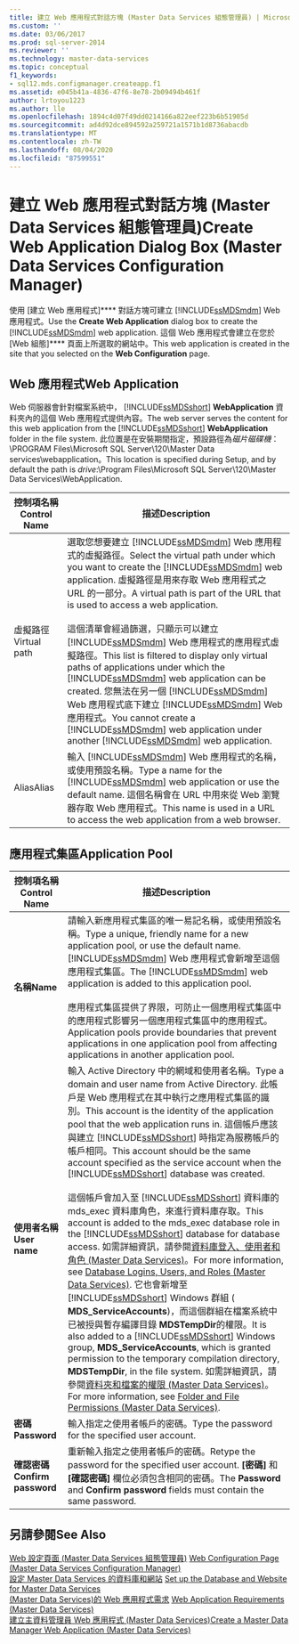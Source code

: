 ```yaml
---
title: 建立 Web 應用程式對話方塊 (Master Data Services 組態管理員) | Microsoft Docs
ms.custom: ''
ms.date: 03/06/2017
ms.prod: sql-server-2014
ms.reviewer: ''
ms.technology: master-data-services
ms.topic: conceptual
f1_keywords:
- sql12.mds.configmanager.createapp.f1
ms.assetid: e045b41a-4836-47f6-8e78-2b09494b461f
author: lrtoyou1223
ms.author: lle
ms.openlocfilehash: 1894c4d07f49dd0214166a822eef223b6b51905d
ms.sourcegitcommit: ad4d92dce894592a259721a1571b1d8736abacdb
ms.translationtype: MT
ms.contentlocale: zh-TW
ms.lasthandoff: 08/04/2020
ms.locfileid: "87599551"
---
```

# <a name="create-web-application-dialog-box-master-data-services-configuration-manager"></a><span data-ttu-id="8e6d2-102">建立 Web 應用程式對話方塊 (Master Data Services 組態管理員)</span><span class="sxs-lookup"><span data-stu-id="8e6d2-102">Create Web Application Dialog Box (Master Data Services Configuration Manager)</span></span>
  <span data-ttu-id="8e6d2-103">使用 [建立 Web 應用程式]\*\*\*\* 對話方塊可建立 [!INCLUDE[ssMDSmdm](../includes/ssmdsmdm-md.md)] Web 應用程式。</span><span class="sxs-lookup"><span data-stu-id="8e6d2-103">Use the **Create Web Application** dialog box to create the [!INCLUDE[ssMDSmdm](../includes/ssmdsmdm-md.md)] web application.</span></span> <span data-ttu-id="8e6d2-104">這個 Web 應用程式會建立在您於 [Web 組態]\*\*\*\* 頁面上所選取的網站中。</span><span class="sxs-lookup"><span data-stu-id="8e6d2-104">This web application is created in the site that you selected on the **Web Configuration** page.</span></span>  
  
## <a name="web-application"></a><span data-ttu-id="8e6d2-105">Web 應用程式</span><span class="sxs-lookup"><span data-stu-id="8e6d2-105">Web Application</span></span>  
 <span data-ttu-id="8e6d2-106">Web 伺服器會針對檔案系統中， [!INCLUDE[ssMDSshort](../includes/ssmdsshort-md.md)] **WebApplication** 資料夾內的這個 Web 應用程式提供內容。</span><span class="sxs-lookup"><span data-stu-id="8e6d2-106">The web server serves the content for this web application from the [!INCLUDE[ssMDSshort](../includes/ssmdsshort-md.md)] **WebApplication** folder in the file system.</span></span> <span data-ttu-id="8e6d2-107">此位置是在安裝期間指定，預設路徑為*磁片磁碟機*： \PROGRAM Files\Microsoft SQL Server\120\Master Data services\webapplication。</span><span class="sxs-lookup"><span data-stu-id="8e6d2-107">This location is specified during Setup, and by default the path is *drive*:\Program Files\Microsoft SQL Server\120\Master Data Services\WebApplication.</span></span>  
  
|<span data-ttu-id="8e6d2-108">控制項名稱</span><span class="sxs-lookup"><span data-stu-id="8e6d2-108">Control Name</span></span>|<span data-ttu-id="8e6d2-109">描述</span><span class="sxs-lookup"><span data-stu-id="8e6d2-109">Description</span></span>|  
|------------------|-----------------|  
|<span data-ttu-id="8e6d2-110">虛擬路徑</span><span class="sxs-lookup"><span data-stu-id="8e6d2-110">Virtual path</span></span>|<span data-ttu-id="8e6d2-111">選取您想要建立 [!INCLUDE[ssMDSmdm](../includes/ssmdsmdm-md.md)] Web 應用程式的虛擬路徑。</span><span class="sxs-lookup"><span data-stu-id="8e6d2-111">Select the virtual path under which you want to create the [!INCLUDE[ssMDSmdm](../includes/ssmdsmdm-md.md)] web application.</span></span> <span data-ttu-id="8e6d2-112">虛擬路徑是用來存取 Web 應用程式之 URL 的一部分。</span><span class="sxs-lookup"><span data-stu-id="8e6d2-112">A virtual path is part of the URL that is used to access a web application.</span></span><br /><br /> <span data-ttu-id="8e6d2-113">這個清單會經過篩選，只顯示可以建立 [!INCLUDE[ssMDSmdm](../includes/ssmdsmdm-md.md)] Web 應用程式的應用程式虛擬路徑。</span><span class="sxs-lookup"><span data-stu-id="8e6d2-113">This list is filtered to display only virtual paths of applications under which the [!INCLUDE[ssMDSmdm](../includes/ssmdsmdm-md.md)] web application can be created.</span></span> <span data-ttu-id="8e6d2-114">您無法在另一個 [!INCLUDE[ssMDSmdm](../includes/ssmdsmdm-md.md)] Web 應用程式底下建立 [!INCLUDE[ssMDSmdm](../includes/ssmdsmdm-md.md)] Web 應用程式。</span><span class="sxs-lookup"><span data-stu-id="8e6d2-114">You cannot create a [!INCLUDE[ssMDSmdm](../includes/ssmdsmdm-md.md)] web application under another [!INCLUDE[ssMDSmdm](../includes/ssmdsmdm-md.md)] web application.</span></span>|  
|<span data-ttu-id="8e6d2-115">Alias</span><span class="sxs-lookup"><span data-stu-id="8e6d2-115">Alias</span></span>|<span data-ttu-id="8e6d2-116">輸入 [!INCLUDE[ssMDSmdm](../includes/ssmdsmdm-md.md)] Web 應用程式的名稱，或使用預設名稱。</span><span class="sxs-lookup"><span data-stu-id="8e6d2-116">Type a name for the [!INCLUDE[ssMDSmdm](../includes/ssmdsmdm-md.md)] web application or use the default name.</span></span> <span data-ttu-id="8e6d2-117">這個名稱會在 URL 中用來從 Web 瀏覽器存取 Web 應用程式。</span><span class="sxs-lookup"><span data-stu-id="8e6d2-117">This name is used in a URL to access the web application from a web browser.</span></span>|  
  
## <a name="application-pool"></a><span data-ttu-id="8e6d2-118">應用程式集區</span><span class="sxs-lookup"><span data-stu-id="8e6d2-118">Application Pool</span></span>  
  
|<span data-ttu-id="8e6d2-119">控制項名稱</span><span class="sxs-lookup"><span data-stu-id="8e6d2-119">Control Name</span></span>|<span data-ttu-id="8e6d2-120">描述</span><span class="sxs-lookup"><span data-stu-id="8e6d2-120">Description</span></span>|  
|------------------|-----------------|  
|<span data-ttu-id="8e6d2-121">**名稱**</span><span class="sxs-lookup"><span data-stu-id="8e6d2-121">**Name**</span></span>|<span data-ttu-id="8e6d2-122">請輸入新應用程式集區的唯一易記名稱，或使用預設名稱。</span><span class="sxs-lookup"><span data-stu-id="8e6d2-122">Type a unique, friendly name for a new application pool, or use the default name.</span></span> <span data-ttu-id="8e6d2-123">[!INCLUDE[ssMDSmdm](../includes/ssmdsmdm-md.md)] Web 應用程式會新增至這個應用程式集區。</span><span class="sxs-lookup"><span data-stu-id="8e6d2-123">The [!INCLUDE[ssMDSmdm](../includes/ssmdsmdm-md.md)] web application is added to this application pool.</span></span><br /><br /> <span data-ttu-id="8e6d2-124">應用程式集區提供了界限，可防止一個應用程式集區中的應用程式影響另一個應用程式集區中的應用程式。</span><span class="sxs-lookup"><span data-stu-id="8e6d2-124">Application pools provide boundaries that prevent applications in one application pool from affecting applications in another application pool.</span></span>|  
|<span data-ttu-id="8e6d2-125">**使用者名稱**</span><span class="sxs-lookup"><span data-stu-id="8e6d2-125">**User name**</span></span>|<span data-ttu-id="8e6d2-126">輸入 Active Directory 中的網域和使用者名稱。</span><span class="sxs-lookup"><span data-stu-id="8e6d2-126">Type a domain and user name from Active Directory.</span></span> <span data-ttu-id="8e6d2-127">此帳戶是 Web 應用程式在其中執行之應用程式集區的識別。</span><span class="sxs-lookup"><span data-stu-id="8e6d2-127">This account is the identity of the application pool that the web application runs in.</span></span> <span data-ttu-id="8e6d2-128">這個帳戶應該與建立 [!INCLUDE[ssMDSshort](../includes/ssmdsshort-md.md)] 時指定為服務帳戶的帳戶相同。</span><span class="sxs-lookup"><span data-stu-id="8e6d2-128">This account should be the same account specified as the service account when the [!INCLUDE[ssMDSshort](../includes/ssmdsshort-md.md)] database was created.</span></span><br /><br /> <span data-ttu-id="8e6d2-129">這個帳戶會加入至 [!INCLUDE[ssMDSshort](../includes/ssmdsshort-md.md)] 資料庫的 mds_exec 資料庫角色，來進行資料庫存取。</span><span class="sxs-lookup"><span data-stu-id="8e6d2-129">This account is added to the mds_exec database role in the [!INCLUDE[ssMDSshort](../includes/ssmdsshort-md.md)] database for database access.</span></span> <span data-ttu-id="8e6d2-130">如需詳細資訊，請參閱[資料庫登入、使用者和角色 &#40;Master Data Services&#41;](database-logins-users-and-roles-master-data-services.md)。</span><span class="sxs-lookup"><span data-stu-id="8e6d2-130">For more information, see [Database Logins, Users, and Roles &#40;Master Data Services&#41;](database-logins-users-and-roles-master-data-services.md).</span></span> <span data-ttu-id="8e6d2-131">它也會新增至 [!INCLUDE[ssMDSshort](../includes/ssmdsshort-md.md)] Windows 群組 ( **MDS_ServiceAccounts**)，而這個群組在檔案系統中已被授與暫存編譯目錄 **MDSTempDir**的權限。</span><span class="sxs-lookup"><span data-stu-id="8e6d2-131">It is also added to a [!INCLUDE[ssMDSshort](../includes/ssmdsshort-md.md)] Windows group, **MDS_ServiceAccounts**, which is granted permission to the temporary compilation directory, **MDSTempDir**, in the file system.</span></span> <span data-ttu-id="8e6d2-132">如需詳細資訊，請參閱[資料夾和檔案的權限 &#40;Master Data Services&#41;](../../2014/master-data-services/folder-and-file-permissions-master-data-services.md)。</span><span class="sxs-lookup"><span data-stu-id="8e6d2-132">For more information, see [Folder and File Permissions &#40;Master Data Services&#41;](../../2014/master-data-services/folder-and-file-permissions-master-data-services.md).</span></span>|  
|<span data-ttu-id="8e6d2-133">**密碼**</span><span class="sxs-lookup"><span data-stu-id="8e6d2-133">**Password**</span></span>|<span data-ttu-id="8e6d2-134">輸入指定之使用者帳戶的密碼。</span><span class="sxs-lookup"><span data-stu-id="8e6d2-134">Type the password for the specified user account.</span></span>|  
|<span data-ttu-id="8e6d2-135">**確認密碼**</span><span class="sxs-lookup"><span data-stu-id="8e6d2-135">**Confirm password**</span></span>|<span data-ttu-id="8e6d2-136">重新輸入指定之使用者帳戶的密碼。</span><span class="sxs-lookup"><span data-stu-id="8e6d2-136">Retype the password for the specified user account.</span></span> <span data-ttu-id="8e6d2-137">**[密碼]** 和 **[確認密碼]** 欄位必須包含相同的密碼。</span><span class="sxs-lookup"><span data-stu-id="8e6d2-137">The **Password** and **Confirm password** fields must contain the same password.</span></span>|  
  
## <a name="see-also"></a><span data-ttu-id="8e6d2-138">另請參閱</span><span class="sxs-lookup"><span data-stu-id="8e6d2-138">See Also</span></span>  
 <span data-ttu-id="8e6d2-139">[Web 設定頁面 &#40;Master Data Services 組態管理員&#41;](../../2014/master-data-services/web-configuration-page-master-data-services-configuration-manager.md) </span><span class="sxs-lookup"><span data-stu-id="8e6d2-139">[Web Configuration Page &#40;Master Data Services Configuration Manager&#41;](../../2014/master-data-services/web-configuration-page-master-data-services-configuration-manager.md) </span></span>  
 <span data-ttu-id="8e6d2-140">[設定 Master Data Services 的資料庫和網站](../../2014/master-data-services/set-up-the-database-and-website-for-master-data-services.md) </span><span class="sxs-lookup"><span data-stu-id="8e6d2-140">[Set up the Database and Website for Master Data Services](../../2014/master-data-services/set-up-the-database-and-website-for-master-data-services.md) </span></span>  
 <span data-ttu-id="8e6d2-141">[&#40;Master Data Services&#41;的 Web 應用程式需求](install-windows/web-application-requirements-master-data-services.md) </span><span class="sxs-lookup"><span data-stu-id="8e6d2-141">[Web Application Requirements &#40;Master Data Services&#41;](install-windows/web-application-requirements-master-data-services.md) </span></span>  
 [<span data-ttu-id="8e6d2-142">建立主資料管理員 Web 應用程式 &#40;Master Data Services&#41;</span><span class="sxs-lookup"><span data-stu-id="8e6d2-142">Create a Master Data Manager Web Application &#40;Master Data Services&#41;</span></span>](install-windows/create-a-master-data-manager-web-application-master-data-services.md)  
  
  
